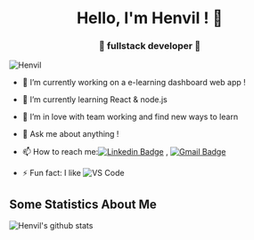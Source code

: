 
<h1 align="center"> Hello, I'm Henvil ! 👋 </h1>
<h3 align="center">🚀 fullstack developer 🚀</h3>

<p align="left"> <img src="https://komarev.com/ghpvc/?username=Henvil" alt="Henvil" /> </p>

- 🔭 I’m currently working on a e-learning dashboard web app !
- 🌱 I’m currently learning React & node.js
- 👯 I’m in love with team working and find new ways to learn
- 💬 Ask me about anything !
- 📫 How to reach me:[![Linkedin Badge](https://img.shields.io/badge/-LinkedIn-blue?style=flat-square&logo=Linkedin&logoColor=white&link=)](https://www.linkedin.com/in/letterio-briguglio/) 
, [![Gmail Badge](https://img.shields.io/badge/-Gmail-c14438?style=flat-square&logo=Gmail&logoColor=white&link=mailto:shuklaraghav321.com)](mailto:turningsheeps@gmail.com)

- ⚡ Fun fact: I like ![VS Code](http://img.shields.io/badge/-VS%20Code-007ACC?style=flat-square&logo=visual-studio-code&logoColor=ffffff)

## Some Statistics About Me
![Henvil's github stats](https://github-readme-stats.vercel.app/api?username=Henvil&&show_icons=true&title_color=ffffff&icon_color=bb2acf&text_color=daf7dc&bg_color=151515)<br>
